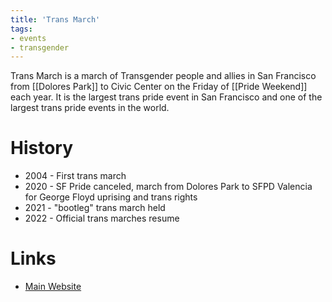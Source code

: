 ```yaml
---
title: 'Trans March'
tags:
- events
- transgender
---
```


Trans March is a march of Transgender people and allies in San Francisco from [[Dolores Park]] to Civic Center on the Friday of [[Pride Weekend]] each year. It is the largest trans pride event in San Francisco and one of the largest trans pride events in the world.

# History
- 2004 - First trans march
- 2020 - SF Pride canceled, march from Dolores Park to SFPD Valencia for George Floyd uprising and trans rights
- 2021 - "bootleg" trans march held
- 2022 - Official trans marches resume

# Links
- [Main Website](https://www.transmarch.org)